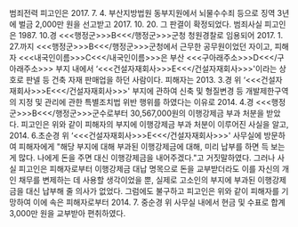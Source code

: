 범죄전력
피고인은 2017. 7. 4. 부산지방법원 동부지원에서 뇌물수수죄 등으로 징역 3년에 벌금 2,000만 원을 선고받고 2017. 10. 20. 그 판결이 확정되었다.
범죄사실
피고인은 1987. 10.경 <<<행정군>>>B<<</행정군>>>군청 청원경찰로 임용되어 2017. 1. 27.까지 <<<행정군>>>B<<</행정군>>>군청에서 근무한 공무원이었던 자이고, 피해자 <<<내국인이름>>>C<<</내국인이름>>>은 부산 <<<구아래주소>>>D<<</구아래주소>>> 부지 내에서 ‘<<<건설자재회사>>>E<<</건설자재회사>>>'이라는 상호로 판넬 등 건축 자재 판매업을 하던 사람이다.
피해자는 2013. 3.경 위 ‘<<<건설자재회사>>>E<<</건설자재회사>>>' 부지에 관하여 신축 및 형질변경 등 개발제한구역의 지정 및 관리에 관한 특별조치법 위반 행위를 하였다는 이유로 2014. 4.경 <<<행정군>>>B<<</행정군>>>군수로부터 30,567,000원의 이행강제금 부과 처분을 받았다.
피고인은 위와 같이 피해자의 부지에 이행강제금 부과 처분이 이루어진 사실을 알고, 2014. 6.초순경 위 ‘<<<건설자재회사>>>E<<</건설자재회사>>>' 사무실에 방문하여 피해자에게 "해당 부지에 대해 부과된 이행강제금에 대해, 미리 납부를 하면 득 보는 게 많다. 나에게 돈을 주면 대신 이행강제금을 내어주겠다."고 거짓말하였다.
그러나 사실 피고인은 피해자로부터 이행강제금 대납 명목으로 돈을 교부받더라도 이를 자신의 개인 채무를 변제하는 데 사용할 생각이었을 뿐, 실제로 고소인의 부지에 부과된 이행강제금을 대신 납부해 줄 의사가 없었다.
그럼에도 불구하고 피고인은 위와 같이 피해자를 기망하여 이에 속은 피해자로부터 2014. 7. 중순경 위 사무실 내에서 현금 및 수표로 합계 3,000만 원을 교부받아 편취하였다.